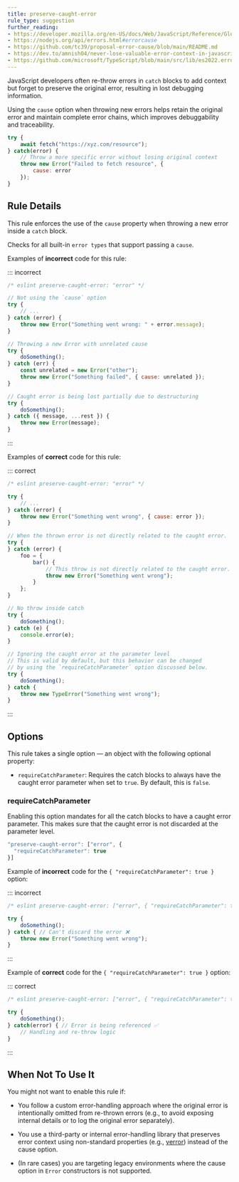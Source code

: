 ```yaml
---
title: preserve-caught-error
rule_type: suggestion
further_reading:
- https://developer.mozilla.org/en-US/docs/Web/JavaScript/Reference/Global_Objects/Error/cause
- https://nodejs.org/api/errors.html#errorcause
- https://github.com/tc39/proposal-error-cause/blob/main/README.md
- https://dev.to/amnish04/never-lose-valuable-error-context-in-javascript-3aco
- https://github.com/microsoft/TypeScript/blob/main/src/lib/es2022.error.d.ts
---
```


JavaScript developers often re-throw errors in `catch` blocks to add context but forget to preserve the original error, resulting in lost debugging information.

Using the `cause` option when throwing new errors helps retain the original error and maintain complete error chains, which improves debuggability and traceability.

```js
try {
	await fetch("https://xyz.com/resource");
} catch(error) {
	// Throw a more specific error without losing original context
	throw new Error("Failed to fetch resource", {
		cause: error
	});
}
```

## Rule Details

This rule enforces the use of the `cause` property when throwing a new error inside a `catch` block.

Checks for all built-in `error types` that support passing a `cause`.

Examples of **incorrect** code for this rule:

::: incorrect

```js
/* eslint preserve-caught-error: "error" */

// Not using the `cause` option
try {
    // ...
} catch (error) {
    throw new Error("Something went wrong: " + error.message);
}

// Throwing a new Error with unrelated cause
try {
	doSomething();
} catch (err) {
	const unrelated = new Error("other");
	throw new Error("Something failed", { cause: unrelated });
}

// Caught error is being lost partially due to destructuring
try {
	doSomething();
} catch ({ message, ...rest }) {
	throw new Error(message);
}
```

:::

Examples of **correct** code for this rule:

::: correct

```js
/* eslint preserve-caught-error: "error" */

try {
    // ...
} catch (error) {
    throw new Error("Something went wrong", { cause: error });
}

// When the thrown error is not directly related to the caught error.
try {
} catch (error) {
	foo = {
		bar() {
			// This throw is not directly related to the caught error.
			throw new Error("Something went wrong");
		}
	};
}

// No throw inside catch
try {
    doSomething();
} catch (e) {
    console.error(e);
}

// Ignoring the caught error at the parameter level
// This is valid by default, but this behavior can be changed
// by using the `requireCatchParameter` option discussed below.
try {
	doSomething();
} catch {
	throw new TypeError("Something went wrong");
}
```

:::

## Options

This rule takes a single option — an object with the following optional property:

- `requireCatchParameter`: Requires the catch blocks to always have the caught error parameter when set to `true`. By default, this is `false`.

### requireCatchParameter

Enabling this option mandates for all the catch blocks to have a caught error parameter. This makes sure that the caught error is not discarded at the parameter level.

```js
"preserve-caught-error": ["error", {
  "requireCatchParameter": true
}]
```

Example of **incorrect** code for the `{ "requireCatchParameter": true }` option:

::: incorrect

```js
/* eslint preserve-caught-error: ["error", { "requireCatchParameter": true }] */

try {
	doSomething();
} catch { // Can't discard the error ❌
	throw new Error("Something went wrong");
}
```

:::

Example of **correct** code for the `{ "requireCatchParameter": true }` option:

::: correct

```js
/* eslint preserve-caught-error: ["error", { "requireCatchParameter": true }] */

try {
	doSomething();
} catch(error) { // Error is being referenced ✅
	// Handling and re-throw logic
}
```

:::

## When Not To Use It

You might not want to enable this rule if:

- You follow a custom error-handling approach where the original error is intentionally omitted from re-thrown errors (e.g., to avoid exposing internal details or to log the original error separately).

- You use a third-party or internal error-handling library that preserves error context using non-standard properties (e.g., [verror](https://www.npmjs.com/package/verror)) instead of the cause option.

- (In rare cases) you are targeting legacy environments where the cause option in `Error` constructors is not supported.
